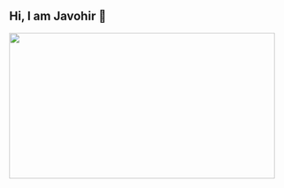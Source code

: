 ## Hi, I am Javohir 👋

<img src="https://giphy.com/embed/iheC31U2y32TZdWw7P" width="480" height="264" style="" frameBorder="0" class="giphy-embed" allowFullScreen></img>

<!--
**JavohirAliyev/JavohirAliyev** is a ✨ _special_ ✨ repository because its `README.md` (this file) appears on your GitHub profile.

Here are some ideas to get you started:

- 🔭 I’m currently working on ...
- 🌱 I’m currently learning ...
- 👯 I’m looking to collaborate on ...
- 🤔 I’m looking for help with ...
- 💬 Ask me about ...
- 📫 How to reach me: ...
- 😄 Pronouns: ...
- ⚡ Fun fact: ...
-->
